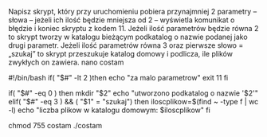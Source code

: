 
Napisz skrypt, który przy uruchomieniu pobiera przynajmniej 2 parametry – słowa –
jeżeli ich ilość będzie mniejsza od 2 – wyświetla komunikat o błędzie i koniec skryptu
z kodem 11. Jeżeli ilość parametrów będzie równa 2 to skrypt tworzy w katalogu
bieżącym podkatalog o nazwie podanej jako drugi parametr. Jeżeli ilość parametrów
równa 3 oraz pierwsze słowo = „szukaj” to skrypt przeszukuje katalog domowy i
podlicza, ile plików zwykłych on zawiera.
nano costam

#!/bin/bash
if( "$#" -lt 2 )then
echo "za malo parametrow"
exit 11
fi

if( "$#" -eq 0 ) then
mkdir "$2"
echo "utworzono podkatalog o nazwie '$2'"
elif( "$#" -eq 3 ) && ( "$1" = "szukaj") then
iloscplikow=$(find ~ -type f | wc -l)
echo "liczba plikow w katalogu domowym: $iloscplikow"
fi


chmod 755 costam
./costam


